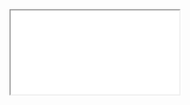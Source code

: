 <div class="embed-responsive embed-responsive-16by9">
  <iframe class="embed-responsive-item" src="//www.youtube.com/embed/b5QQvDUoyRU" allowfullscreen></iframe>
</div>
